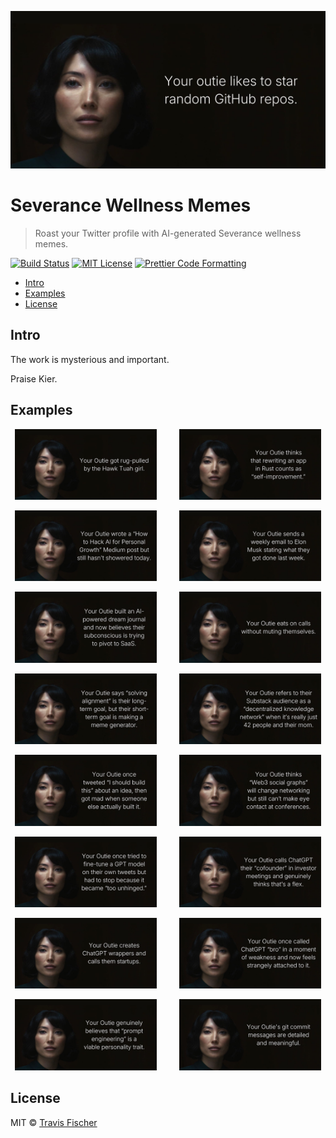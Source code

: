 <p align="center">
  <a href="https://severance-wellness-memes"><img alt="Your outie likes to star random GitHub repos." src="/public/examples/hero.jpg" width="640"></a>
</p>

# Severance Wellness Memes <!-- omit from toc -->

> Roast your Twitter profile with AI-generated Severance wellness memes.

<p>
  <a href="https://github.com/transitive-bullshit/severance-wellness-memes/actions/workflows/main.yml"><img alt="Build Status" src="https://github.com/transitive-bullshit/severance-wellness-memes/actions/workflows/main.yml/badge.svg" /></a>
  <a href="https://github.com/transitive-bullshit/severance-wellness-memes/blob/main/license"><img alt="MIT License" src="https://img.shields.io/badge/license-MIT-blue" /></a>
  <a href="https://prettier.io"><img alt="Prettier Code Formatting" src="https://img.shields.io/badge/code_style-prettier-brightgreen.svg" /></a>
</p>

- [Intro](#intro)
- [Examples](#examples)
- [License](#license)

## Intro

The work is mysterious and important.

Praise Kier.

## Examples

<p align="center">
  <img alt="Example meme" src="/public/examples/5.jpg" width="45%">
&nbsp; &nbsp; &nbsp; &nbsp;
  <img alt="Example meme" src="/public/examples/8.jpg" width="45%">
</p>

<p align="center">
  <img alt="Example meme" src="/public/examples/7.jpg" width="45%">
&nbsp; &nbsp; &nbsp; &nbsp;
  <img alt="Example meme" src="/public/examples/11.jpg" width="45%">
</p>

<p align="center">
  <img alt="Example meme" src="/public/examples/4.jpg" width="45%">
&nbsp; &nbsp; &nbsp; &nbsp;
  <img alt="Example meme" src="/public/examples/0.jpg" width="45%">
</p>

<p align="center">
  <img alt="Example meme" src="/public/examples/6.jpg" width="45%">
&nbsp; &nbsp; &nbsp; &nbsp;
  <img alt="Example meme" src="/public/examples/2.jpg" width="45%">
</p>

<p align="center">
  <img alt="Example meme" src="/public/examples/3.jpg" width="45%">
&nbsp; &nbsp; &nbsp; &nbsp;
  <img alt="Example meme" src="/public/examples/9.jpg" width="45%">
</p>

<p align="center">
  <img alt="Example meme" src="/public/examples/10.jpg" width="45%">
&nbsp; &nbsp; &nbsp; &nbsp;
  <img alt="Example meme" src="/public/examples/1.jpg" width="45%">
</p>

<p align="center">
  <img alt="Example meme" src="/public/examples/12.jpg" width="45%">
&nbsp; &nbsp; &nbsp; &nbsp;
  <img alt="Example meme" src="/public/examples/13.jpg" width="45%">
</p>

<p align="center">
  <img alt="Example meme" src="/public/examples/14.jpg" width="45%">
&nbsp; &nbsp; &nbsp; &nbsp;
  <img alt="Example meme" src="/public/examples/15.jpg" width="45%">
</p>

## License

MIT © [Travis Fischer](https://x.com/transitive_bs)
